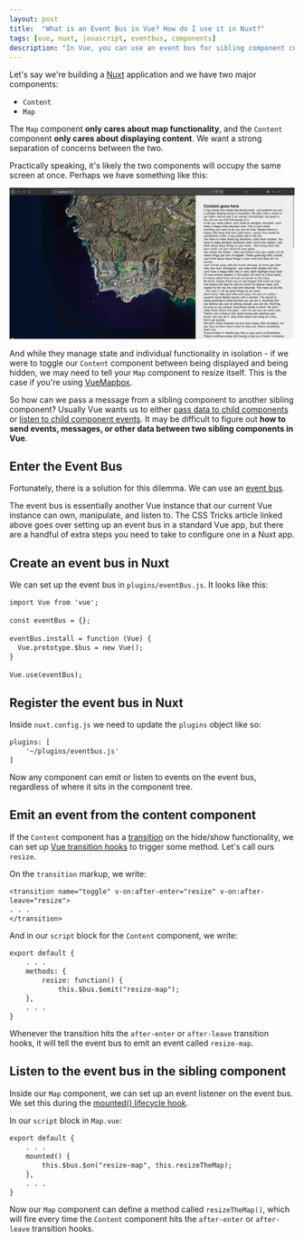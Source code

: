 ```yaml
---
layout: post
title:  "What is an Event Bus in Vue? How do I use it in Nuxt?"
tags: [vue, nuxt, javascript, eventbus, components]
description: "In Vue, you can use an event bus for sibling component communication. Here's how to do that in Nuxt."
---
```


Let's say we're building a [Nuxt](https://nuxtjs.org/) application and we have two major components: 

* `Content`
* `Map` 

The `Map` component **only cares about map functionality**, and the `Content` component **only cares about displaying content**. We want a strong separation of concerns between the two. 

Practically speaking, it's likely the two components will occupy the same screen at once. Perhaps we have something like this: 

![An image of a map on the left and content on the right](/img/event-bus-blog/event-bus-side-by-side.jpg)

And while they manage state and individual functionality in isolation - if we were to toggle our `Content` component between being displayed and being hidden, we may need to tell your `Map` component to resize itself. This is the case if you're using [VueMapbox](https://soal.github.io/vue-mapbox/). 

So how can we pass a message from a sibling component to another sibling component? Usually Vue wants us to either [pass data to child components](https://vuejs.org/v2/guide/components.html#Passing-Data-to-Child-Components-with-Props) or [listen to child component events](https://vuejs.org/v2/guide/components.html#Listening-to-Child-Components-Events). It may be difficult to figure out **how to send events, messages, or other data between two sibling components in Vue**. 

## Enter the Event Bus 

Fortunately, there is a solution for this dilemma. We can use an [event bus](https://css-tricks.com/using-event-bus-to-share-props-between-vue-components/). 

The event bus is essentially another Vue instance that our current Vue instance can own, manipulate, and listen to. The CSS Tricks article linked above goes over setting up an event bus in a standard Vue app, but there are a handful of extra steps you need to take to configure one in a Nuxt app. 

## Create an event bus in Nuxt

We can set up the event bus in `plugins/eventBus.js`. It looks like this:

```
import Vue from 'vue';

const eventBus = {};

eventBus.install = function (Vue) {
  Vue.prototype.$bus = new Vue();
}

Vue.use(eventBus);
```

## Register the event bus in Nuxt

Inside `nuxt.config.js` we need to update the `plugins` object like so: 

```
plugins: [
    '~/plugins/eventbus.js'
]
```

Now any component can emit or listen to events on the event bus, regardless of where it sits in the component tree. 

## Emit an event from the content component 

If the `Content` component has a [transition](https://vuejs.org/v2/guide/transitions.html) on the hide/show functionality, we can set up [Vue transition hooks](https://vuejs.org/v2/guide/transitions.html#JavaScript-Hooks) to trigger some method. Let's call ours `resize`. 

On the `transition` markup, we write: 

```
<transition name="toggle" v-on:after-enter="resize" v-on:after-leave="resize">
. . .
</transition>
```

And in our `script` block for the `Content` component, we write: 

```
export default {
    . . .
    methods: {
        resize: function() {
            this.$bus.$emit("resize-map");
    },
    . . .
}
```

Whenever the transition hits the `after-enter` or `after-leave` transition hooks, it will tell the event bus to emit an event called `resize-map`. 

## Listen to the event bus in the sibling component 

Inside our `Map` component, we can set up an event listener on the event bus. We set this during the [mounted() lifecycle hook](https://vuejs.org/v2/api/#Options-Lifecycle-Hooks).

In our `script` block in `Map.vue`: 

```
export default {
    . . . 
    mounted() {
        this.$bus.$on("resize-map", this.resizeTheMap);
    },
    . . .
}
```

Now our `Map` component can define a method called `resizeTheMap()`, which will fire every time the `Content` component hits the `after-enter` or `after-leave` transition hooks. 